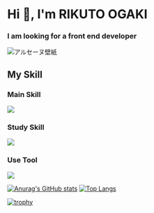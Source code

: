<h1 align="left">Hi 👋, I'm RIKUTO OGAKI</h1>
<h3 align="left">I am looking for a front end developer</h3>

![アルセーヌ壁紙](https://github.com/user-attachments/assets/5d70c198-71b4-4fdf-ac1c-32325a45bd55)

<h2 align="left">My Skill</h2>
<h3>Main Skill</h3>
<p align="left">
  <a href="https://skillicons.dev">
    <img src="https://skillicons.dev/icons?i=html,css,scss,javascript,typescript,react,nextjs" />
  </a>
</p>
<h3>Study Skill</h3>
<p align="left">
  <a href="https://skillicons.dev">
    <img src="https://skillicons.dev/icons?i=vue,python,php,mysql,postgresql,flutter,prisma,docker,vite" />
  </a>
</p>
<h3>Use Tool</h3>
<p align="left">
  <a href="https://skillicons.dev">
    <img src="https://skillicons.dev/icons?i=vscode,figma,ai,ps,pr,discord,notion" />
  </a>
</p>




[![Anurag's GitHub stats](https://github-readme-stats.vercel.app/api?username=RikutoOgaki&theme=monokai&show_icons=true)](https://github.com/RikutoOgaki/github-readme-stats)
[![Top Langs](https://github-readme-stats.vercel.app/api/top-langs/?username=RikutoOgaki&theme=monokai&show__icons=true&layout=compact)](https://github.com/RikutoOgaki/github-readme-stats) 



[![trophy](https://github-profile-trophy.vercel.app/?username=RikutoOgaki&theme=dark_lover)](https://github.com/ryo-ma/github-profile-trophy)
